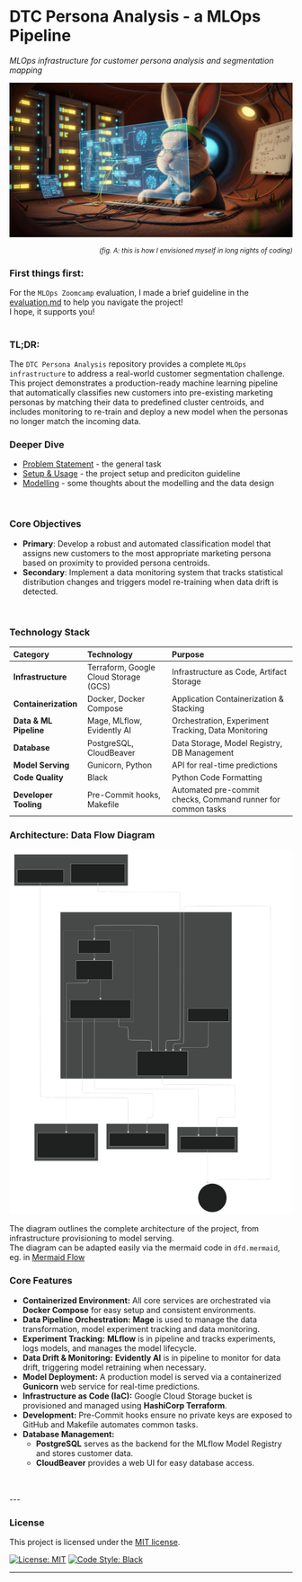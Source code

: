 # DTC Persona Analysis - a MLOps Pipeline
*MLOps infrastructure for customer persona analysis and segmentation mapping*

<!-- This project is a complete MLOps pipeline for creating customer personas for a Direct-to-Consumer (DTC) business. It uses a K-Means clustering model to segment customers based on their data. The entire environment is containerized with Docker Compose and uses modern MLOps tools for orchestration, experiment tracking, and data monitoring.-->

![Codehase](./images/bunny2.png)
<p align="right" style="font-size:smaller;">
  <i>(fig. A: this is how I envisioned myself in long nights of coding)</i>
</p>

### First things first:
For the `MLOps Zoomcamp` evaluation, I made a brief guideline in the [evaluation.md](./evaluation.md) to help you navigate the project!  
I hope, it supports you!
<br>
<br>

### **TL;DR:**  
The `DTC Persona Analysis` repository provides a complete `MLOps infrastructure` to address a real-world customer segmentation challenge. This project demonstrates a production-ready machine learning pipeline that automatically classifies new customers into pre-existing marketing personas by matching their data to predefined cluster centroids, and includes monitoring to re-train and deploy a new model when the personas no longer match the incoming data.
<br>  

### Deeper Dive
* [Problem Statement](problem_statement.md) - the general task   
* [Setup & Usage](setup.md) - the project setup and prediciton guideline  
* [Modelling](01_model/modelling_thoughts.md) - some thoughts about the modelling and the data design
<br>  


### Core Objectives
- **Primary**: Develop a robust and automated classification model that assigns new customers to the most appropriate marketing persona based on proximity to provided persona centroids.
- **Secondary**: Implement a data monitoring system that tracks statistical distribution changes and triggers model re-training when data drift is detected.
<br>  

### Technology Stack

| Category | Technology | Purpose |
| :--- | :--- | :--- |
| **Infrastructure** | Terraform, Google Cloud Storage (GCS) | Infrastructure as Code, Artifact Storage |
| **Containerization** | Docker, Docker Compose | Application Containerization & Stacking|
| **Data & ML Pipeline**| Mage, MLflow, Evidently AI | Orchestration, Experiment Tracking, Data Monitoring |
| **Database** | PostgreSQL, CloudBeaver | Data Storage, Model Registry, DB Management |
| **Model Serving** | Gunicorn, Python | API for real-time predictions |
| **Code Quality** | Black | Python Code Formatting |
| **Developer Tooling** | Pre-Commit hooks, Makefile | Automated pre-commit checks, Command runner for common tasks |  


### Architecture: Data Flow Diagram  
![Data Flow Diagram](./images/dfd.svg)

The diagram outlines the complete architecture of the project, from infrastructure provisioning to model serving.  
The diagram can be adapted easily via the mermaid code in `dfd.mermaid`, eg. in [Mermaid Flow](https://www.mermaidflow.app/editor)


### Core Features
*   **Containerized Environment:** All core services are orchestrated via **Docker Compose** for easy setup and consistent environments.
*   **Data Pipeline Orchestration:** **Mage** is used to manage the data transformation, model experiment tracking and data monitoring.
*   **Experiment Tracking:** **MLflow** is in pipeline and tracks experiments, logs models, and manages the model lifecycle.
*   **Data Drift & Monitoring:** **Evidently AI** is in pipeline to monitor for data drift, triggering model retraining when necessary.
*   **Model Deployment:** A production model is served via a containerized **Gunicorn** web service for real-time predictions.
*   **Infrastructure as Code (IaC):** Google Cloud Storage bucket is provisioned and managed using **HashiCorp Terraform**.
*   **Development:** Pre-Commit hooks ensure no private keys are exposed to GitHub and Makefile automates common tasks.  
*   **Database Management:**  
    - **PostgreSQL** serves as the backend for the MLflow Model Registry and stores customer data.  
    - **CloudBeaver** provides a web UI for easy database access.
<br>  
<br>  
---    

### License
This project is licensed under the [MIT license](https://opensource.org/licenses/MIT).  

[![License: MIT](https://img.shields.io/badge/License-MIT-yellow.svg)](https://opensource.org/licenses/MIT)
[![Code Style: Black](https://img.shields.io/badge/code%20style-black-000000.svg)](https://github.com/psf/black)

---